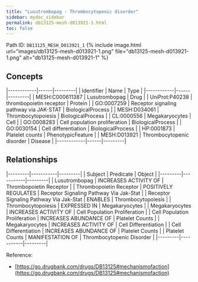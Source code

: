 ```yaml
---
title: "Lusutrombopag - Thrombocytopenic disorder"
sidebar: mydoc_sidebar
permalink: db13125-mesh-d013921-1.html
toc: false 
---
```



Path ID: `DB13125_MESH_D013921_1`
{% include image.html url="images/db13125-mesh-d013921-1.png" file="db13125-mesh-d013921-1.png" alt="db13125-mesh-d013921-1" %}

## Concepts

|------------|------|---------|
| Identifier | Name | Type    |
|------------|------|---------|
| MESH:C000611387 | Lusutrombopag | Drug |
| UniProt:P40238 | thrombopoietin receptor | Protein |
| GO:0007259 | Receptor signaling pathway via JAK-STAT | BiologicalProcess |
| MESH:D034061 | Thrombocytopoiesis | BiologicalProcess |
| CL:0000556 | Megakaryocytes | Cell |
| GO:0008283 | Cell population proliferation | BiologicalProcess |
| GO:0030154 | Cell differentiation | BiologicalProcess |
| HP:0001873 | Platelet counts | PhenotypicFeature |
| MESH:D013921 | Thrombocytopenic disorder | Disease |
|------------|------|---------|

## Relationships

|---------|-----------|---------|
| Subject | Predicate | Object  |
|---------|-----------|---------|
| Lusutrombopag | INCREASES ACTIVITY OF | Thrombopoietin Receptor |
| Thrombopoietin Receptor | POSITIVELY REGULATES | Receptor Signaling Pathway Via Jak-Stat |
| Receptor Signaling Pathway Via Jak-Stat | ENABLES | Thrombocytopoiesis |
| Thrombocytopoiesis | EXPRESSED IN | Megakaryocytes |
| Megakaryocytes | INCREASES ACTIVITY OF | Cell Population Proliferation |
| Cell Population Proliferation | INCREASES ABUNDANCE OF | Platelet Counts |
| Megakaryocytes | INCREASES ACTIVITY OF | Cell Differentiation |
| Cell Differentiation | INCREASES ABUNDANCE OF | Platelet Counts |
| Platelet Counts | MANIFESTATION OF | Thrombocytopenic Disorder |
|---------|-----------|---------|

Reference: 
  - [https://go.drugbank.com/drugs/DB13125#mechanismofaction](https://go.drugbank.com/drugs/DB13125#mechanismofaction)
